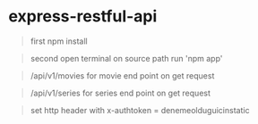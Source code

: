 # express-restful-api
> first npm install

> second open terminal on source path run 'npm app'

> /api/v1/movies for movie end point on get request

> /api/v1/series for series end point on get request

> set http header with x-authtoken = denemeolduguicinstatic
